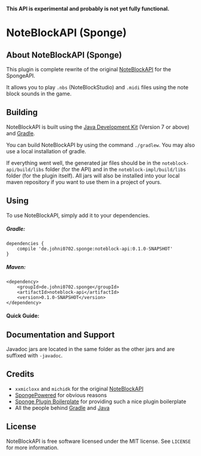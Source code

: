**This API is experimental and probably is not yet fully functional.**

# NoteBlockAPI (Sponge)
## About NoteBlockAPI (Sponge)
This plugin is complete rewrite of the original [NoteBlockAPI](http://dev.bukkit.org/bukkit-plugins/noteblockapi/) for the SpongeAPI.

It allows you to play `.nbs` (NoteBlockStudio) and `.midi` files using the note block sounds in the game.

## Building
NoteBlockAPI is built using the [Java Development Kit](http://www.oracle.com/technetwork/java/javase/downloads/index.html) (Version 7 or above) and [Gradle](http://gradle.org/).

You can build NoteBlockAPI by using the command `./gradlew`. You may also use a local installation of gradle.

If everything went well, the generated jar files should be in the `noteblock-api/build/libs` folder (for the API) and in the `noteblock-impl/build/libs` folder (for the plugin itself).
All jars will also be installed into your local maven repository if you want to use them in a project of yours.

## Using
To use NoteBlockAPI, simply add it to your dependencies.
##### Gradle:
```
dependencies {
    compile 'de.johni0702.sponge:noteblock-api:0.1.0-SNAPSHOT'
}
```
##### Maven:
```
<dependency>
    <groupId>de.johni0702.sponge</groupId>
    <artifactId>noteblock-api</artifactId>
    <version>0.1.0-SNAPSHOT</version>
</dependency>
```

#### Quick Guide:

## Documentation and Support
Javadoc jars are located in the same folder as the other jars and are suffixed with `-javadoc`.

## Credits
- `xxmicloxx` and `michidk` for the original [NoteBlockAPI](https://github.com/xxmicloxx/NoteBlockAPI)
- [SpongePowered](https://github.com/SpongePowered) for obvious reasons
- [Sponge Plugin Boilerplate](https://github.com/spbp) for providing such a nice plugin boilerplate
- All the people behind [Gradle](https://gradle.org) and [Java](https://java.oracle.com)

## License
NoteBlockAPI is free software licensed under the MIT license. See `LICENSE` for more information.